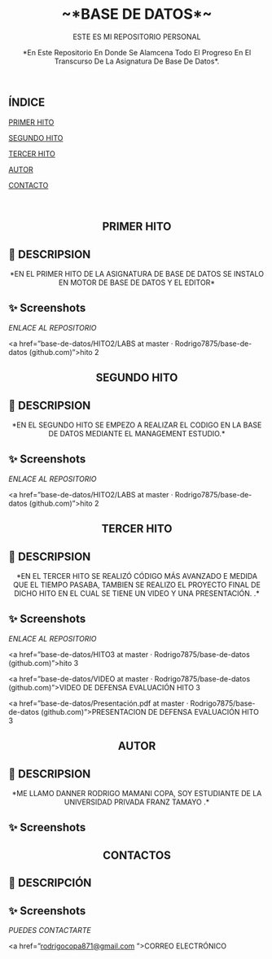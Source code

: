 <h1 align="center">~*BASE DE DATOS*~</h1>
<P align="center">ESTE ES MI REPOSITORIO PERSONAL</P>
<P align="center">*En Este Repositorio En Donde Se Alamcena Todo El Progreso 
En El Transcurso De La Asignatura De Base De Datos*.</P>
<BR>

<h2>ÍNDICE</h2>

<a href=”#hito1”>PRIMER HITO</a>

<a href=”#hito2”>SEGUNDO HITO</a>

<a href=”#hito3”>TERCER HITO</a>

<a href=”#autor” >AUTOR</a>

<a href=”contacto”>CONTACTO</a>


<BR>

<H2  id=”hito1” align="center">PRIMER HITO</H2>

## 🚀 DESCRIPSION

<p align="center">
*EN EL PRIMER HITO DE LA ASIGNATURA DE BASE DE DATOS 
SE INSTALO EN MOTOR DE BASE DE DATOS Y EL EDITOR*
</p>

## ✨ Screenshots

*ENLACE AL REPOSITORIO*

<a href=”base-de-datos/HITO2/LABS at master · Rodrigo7875/base-de-datos (github.com)”>hito 2</a>

<H2  id=”hito2” align="center">SEGUNDO HITO</H2>

## 🚀 DESCRIPSION

<p align="center">
*EN EL SEGUNDO HITO SE EMPEZO A REALIZAR EL CODIGO EN LA
BASE DE DATOS MEDIANTE EL MANAGEMENT ESTUDIO.*
</p>

## ✨ Screenshots

*ENLACE AL REPOSITORIO*

<a href=”base-de-datos/HITO2/LABS at master · Rodrigo7875/base-de-datos (github.com)”>hito 2</a>

<H2  id=”hito3” align="center">TERCER HITO</H2>

## 🚀 DESCRIPSION

<p align="center">
*EN EL TERCER HITO SE REALIZÓ CÓDIGO MÁS AVANZADO E MEDIDA QUE
EL TIEMPO PASABA, TAMBIEN SE REALIZO EL PROYECTO FINAL DE DICHO HITO
EN EL CUAL SE TIENE UN VIDEO Y UNA PRESENTACIÓN.
.*
</p>

## ✨ Screenshots

*ENLACE AL REPOSITORIO*

<a href=”base-de-datos/HITO3 at master · Rodrigo7875/base-de-datos (github.com)”>hito 3</a>

<a href=”base-de-datos/VIDEO at master · Rodrigo7875/base-de-datos (github.com)”>VIDEO DE DEFENSA EVALUACIÓN HITO 3</a>

<a href=”base-de-datos/Presentación.pdf at master · Rodrigo7875/base-de-datos (github.com)”>PRESENTACION DE DEFENSA EVALUACIÓN HITO 3</a>

<H2  id=”autor” align="center">AUTOR</H2>

## 🚀 DESCRIPSION

<p align="center">
*ME LLAMO DANNER RODRIGO MAMANI COPA,
SOY ESTUDIANTE DE LA UNIVERSIDAD PRIVADA FRANZ TAMAYO .*
</p>

## ✨ Screenshots


<H2  id=”contacto” align="center">CONTACTOS</H2>

## 🚀 DESCRIPCIÓN


## ✨ Screenshots

*PUEDES CONTACTARTE*

<a href=”rodrigocopa871@gmail.com
”>CORREO ELECTRÓNICO</a>


